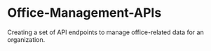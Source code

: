 # Office-Management-APIs
Creating a set of API endpoints to manage office-related data for an organization.
